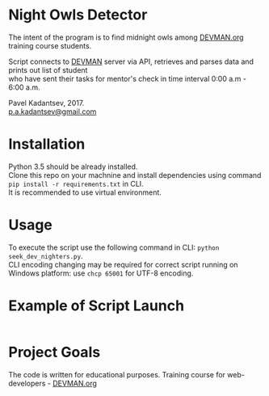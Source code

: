 # Night Owls Detector

The intent of the program is to find midnight owls among [DEVMAN.org](https://devman.org) training course students. <br />

Script connects to [DEVMAN](https://devman.org) server via API, retrieves and parses data and prints out list of student <br />
who have sent their tasks for mentor's check in time interval 0:00 a.m - 6:00 a.m.

Pavel Kadantsev, 2017. <br/>
p.a.kadantsev@gmail.com

# Installation

Python 3.5 should be already installed. <br />
Clone this repo on your machnine and install dependencies using command ```pip install -r requirements.txt``` in CLI. <br />
It is recommended to use virtual environment.

# Usage

To execute the script use the following command in CLI: ```python seek_dev_nighters.py```. <br />
CLI encoding changing may be required for correct script running on Windows platform: use ```chcp 65001``` for UTF-8 encoding.

# Example of Script Launch

```
```

# Project Goals

The code is written for educational purposes. Training course for web-developers - [DEVMAN.org](https://devman.org)
